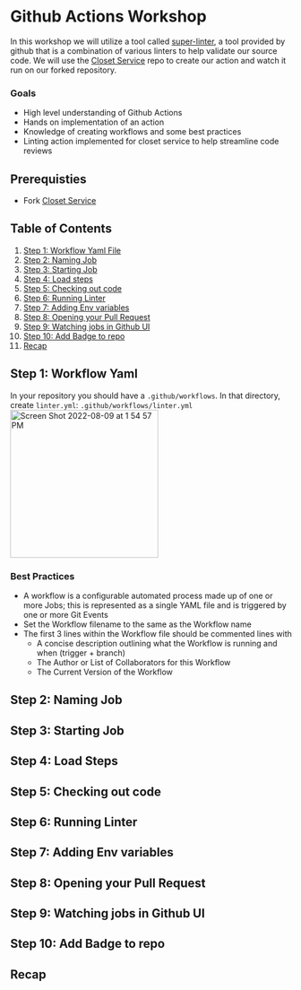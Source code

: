 
# Github Actions Workshop

In this workshop we will utilize a tool called [super-linter](https://github.com/github/super-linter), a tool provided by github that is a combination of various linters to help validate our source code. We will use the [Closet Service](https://github.com/MensWearhouse/closet-service) repo to create our action and watch it run on our forked repository.

### Goals

 - High level understanding of Github Actions
 - Hands on implementation of an action
 - Knowledge of creating workflows and some best practices
 - Linting action implemented for closet service to help streamline code reviews

## Prerequisties

 - Fork [Closet Service](https://github.com/MensWearhouse/closet-service) 

## Table of Contents

1. [Step 1: Workflow Yaml File](#WorkflowYaml)
2. [Step 2: Naming Job](#NamingJob)
3. [Step 3:  Starting Job](#StartingJob)
4. [Step 4:  Load steps](#LoadSteps)
5. [Step 5: Checking out code](#Checking)
6. [Step 6: Running Linter](#RunningLinter)
7. [Step 7: Adding Env variables](#AddingEnv)
8. [Step 8: Opening your Pull Request](#OpeningPR)
9. [Step 9: Watching jobs in Github UI](#WatchingJobs)
10. [Step 10: Add Badge to repo](#badge)
11. [Recap](#Recap) 


## Step 1: Workflow Yaml 
<a name="WorkflowYaml"></a>
In your repository you should have a `.github/workflows`. In that directory, create `linter.yml`: `.github/workflows/linter.yml`
<img width="264" alt="Screen Shot 2022-08-09 at 1 54 57 PM" src="https://user-images.githubusercontent.com/7821732/183759543-b43fe1e4-9ec8-4733-a76b-9c1af7a499cf.png">

### Best Practices
- A workflow is a configurable automated process made up of one or more Jobs; this is represented as a single YAML file and is triggered by one or more Git Events
- Set the Workflow filename to the same as the Workflow name 
- The first 3 lines within the Workflow file should be commented lines with
   - A concise description outlining what the Workflow is running and when (trigger + branch)
   - The Author or List of Collaborators for this Workflow
   - The Current Version of the Workflow
## Step 2: Naming Job
<a name="NamingJob"></a>
## Step 3: Starting Job
<a name="StartingJob"></a>
## Step 4: Load Steps
<a name="LoadSteps"></a>
## Step 5: Checking out code
<a name="Checking"></a>
## Step 6: Running Linter 
<a name="RunningLinter"></a>
## Step 7: Adding Env variables
<a name="AddingEnv"></a>
## Step 8: Opening your Pull Request
<a name="OpeningPR"></a>
## Step 9: Watching jobs in Github UI
<a name="WatchingJobs"></a>
## Step 10: Add Badge to repo
<a name="badge"></a>
## Recap
<a name="Recap"></a>
